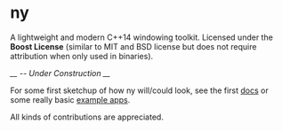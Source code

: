 # ny

A lightweight and modern C++14 windowing toolkit.
Licensed under the __Boost License__ (similar to MIT and BSD license but does not require
attribution when only used in binaries).

*__ -- Under Construction __*

For some first sketchup of how ny will/could look, see the first [docs](doc) or some
really basic [example apps](src/examples).

All kinds of contributions are appreciated.
